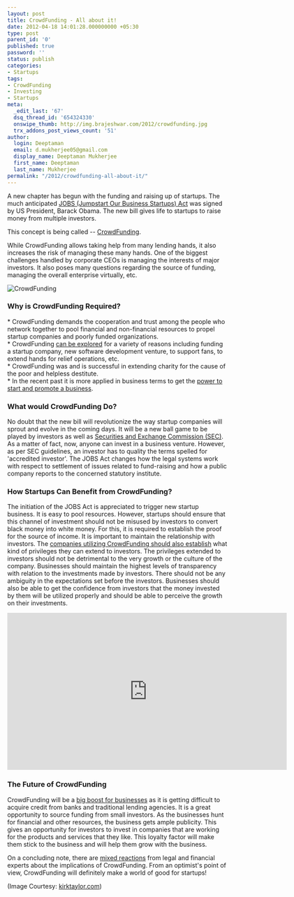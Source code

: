 ```yaml
---
layout: post
title: CrowdFunding - All about it!
date: 2012-04-18 14:01:28.000000000 +05:30
type: post
parent_id: '0'
published: true
password: ''
status: publish
categories:
- Startups
tags:
- CrowdFunding
- Investing
- Startups
meta:
  _edit_last: '67'
  dsq_thread_id: '654324330'
  onswipe_thumb: http://img.brajeshwar.com/2012/crowdfunding.jpg
  trx_addons_post_views_count: '51'
author:
  login: Deeptaman
  email: d.mukherjee05@gmail.com
  display_name: Deeptaman Mukherjee
  first_name: Deeptaman
  last_name: Mukherjee
permalink: "/2012/crowdfunding-all-about-it/"
---
```

<p>A new chapter has begun with the funding and raising up of startups. The much anticipated <a href="http://brajeshwar.wpengine.com/2012/tech-startups-get-much-needed-funding-boost-with-jobs-act/">JOBS (Jumpstart Our Business Startups) Act</a> was signed by US President, Barack Obama. The new bill gives life to startups to raise money from multiple investors. </p>
<p>This concept is being called -- <a href="http://en.wikipedia.org/wiki/Crowd_funding">CrowdFunding</a>.</p>
<p>While CrowdFunding allows taking help from many lending hands, it also increases the risk of managing these many hands. One of the biggest challenges handled by corporate CEOs is managing the interests of major investors. It also poses many questions regarding the source of funding, managing the overall enterprise virtually, etc.</p>
<p><!--more--></p>
<p><img src="/static/2012/04/crowdfunding.jpg" alt="CrowdFunding" /></p>
<h3>Why is CrowdFunding Required?</h3>
<p>* CrowdFunding demands the cooperation and trust among the people who network together to pool financial and non-financial resources to propel startup companies and poorly funded organizations.<br />
* CrowdFunding <a href="http://www.stuff.co.nz/dominion-post/business/6726995/Artists-go-to-the-crowd-for-money">can be explored</a> for a variety of reasons including funding a startup company, new software development venture, to support fans, to extend hands for relief operations, etc.<br />
* CrowdFunding was and is successful in extending charity for the cause of the poor and helpless destitute.<br />
* In the recent past it is more applied in business terms to get the <a href="http://www.huffingtonpost.com/connie-evans/jobs-act-crowdfunding-int_b_1408598.html">power to start and promote a business</a>. </p>
<h3>What would CrowdFunding Do?</h3>
<p>No doubt that the new bill will revolutionize the way startup companies will sprout and evolve in the coming days. It will be a new ball game to be played by investors as well as <a href="http://www.forbes.com/sites/deborahljacobs/2012/04/11/got-issues-with-crowdfunding-the-sec-wants-to-know/">Securities and Exchange Commission (SEC)</a>. As a matter of fact, now, anyone can invest in a business venture. However, as per SEC guidelines, an investor has to quality the terms spelled for 'accredited investor'. The JOBS Act changes how the legal systems work with respect to settlement of issues related to fund-raising and how a public company reports to the concerned statutory institute. </p>
<h3>How Startups Can Benefit from CrowdFunding?</h3>
<p>The initiation of the JOBS Act is appreciated to trigger new startup business. It is easy to pool resources. However, startups should ensure that this channel of investment should not be misused by investors to convert black money into white money. For this, it is required to establish the proof for the source of income. It is important to maintain the relationship with investors. The <a href="http://www.crowdsourcing.org/video/columbia-students-take-advantage-of-crowdfunding-sites-/13239">companies utilizing CrowdFunding should also establish</a> what kind of privileges they can extend to investors. The privileges extended to investors should not be detrimental to the very growth or the culture of the company. Businesses should maintain the highest levels of transparency with relation to the investments made by investors. There should not be any ambiguity in the expectations set before the investors. Businesses should also be able to get the confidence from investors that the money invested by them will be utilized properly and should be able to perceive the growth on their investments.</p>
<p><iframe width="640" height="360" src="http://www.youtube.com/embed/lz8lxF1Vv6M" frameborder="0" allowfullscreen></iframe></p>
<h3>The Future of CrowdFunding</h3>
<p>CrowdFunding will be a <a href="http://communities.ic.org/articles/1484/Crowdfunding">big boost for businesses</a> as it is getting difficult to acquire credit from banks and traditional lending agencies. It is a great opportunity to source funding from small investors. As the businesses hunt for financial and other resources, the business gets ample publicity. This gives an opportunity for investors to invest in companies that are working for the products and services that they like. This loyalty factor will make them stick to the business and will help them grow with the business. </p>
<p>On a concluding note, there are <a href="http://www.forbes.com/sites/toddhixon/2012/04/04/is-crowdfunding-a-boon-or-a-disaster/">mixed reactions</a> from legal and financial experts about the implications of CrowdFunding. From an optimist's point of view, CrowdFunding will definitely make a world of good for startups!</p>
<p>(Image Courtesy: <a href="http://kirktaylor.com/">kirktaylor.com</a>)</p>
